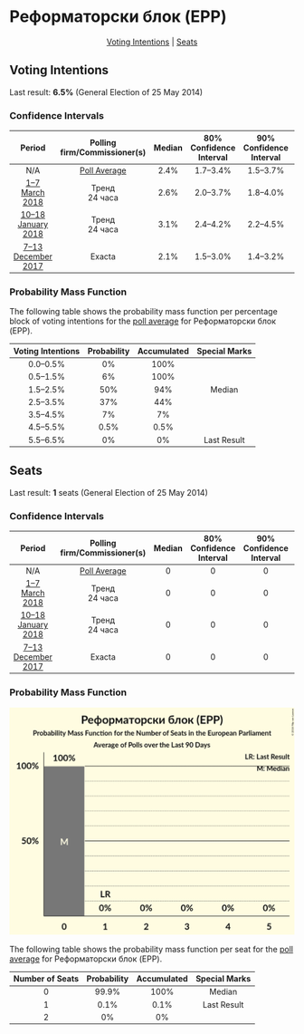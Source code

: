 # Реформаторски блок (EPP)

<p align="center"><a href="#voting-intentions">Voting Intentions</a> | <a href="#seats">Seats</a></p>

## Voting Intentions

Last result: **6.5%** (General Election of 25 May 2014)

### Confidence Intervals

| Period     | Polling firm/Commissioner(s) | Median | 80% Confidence Interval | 90% Confidence Interval | 95% Confidence Interval | 99% Confidence Interval |
|:----------:|:----------------:|:-----------:|:-----------------------:|:-----------------------:|:-----------------------:|:-----------------------:|
| N/A | [Poll Average](average.html) | 2.4% | 1.7–3.4% | 1.5–3.7% | 1.3–4.0% | 1.1–4.6% |
| [1–7 March 2018](2018-03-07-Тренд.html) | Тренд <br> 24 часа | 2.6% | 2.0–3.7% | 1.8–4.0% | 1.6–4.3% | 1.4–4.8% |
| [10–18 January 2018](2018-01-18-Тренд.html) | Тренд <br> 24 часа | 3.1% | 2.4–4.2% | 2.2–4.5% | 2.0–4.8% | 1.7–5.4% |
| [7–13 December 2017](2017-12-13-Exacta.html) | Exacta | 2.1% | 1.5–3.0% | 1.4–3.2% | 1.2–3.5% | 1.0–3.9% |

### Probability Mass Function

The following table shows the probability mass function per percentage block of voting intentions for the [poll average](average.html) for Реформаторски блок (EPP).

| Voting Intentions | Probability | Accumulated | Special Marks |
|:-----------------:|:-----------:|:-----------:|:-------------:|
| 0.0–0.5% | 0% | 100% |  |
| 0.5–1.5% | 6% | 100% |  |
| 1.5–2.5% | 50% | 94% | Median |
| 2.5–3.5% | 37% | 44% |  |
| 3.5–4.5% | 7% | 7% |  |
| 4.5–5.5% | 0.5% | 0.5% |  |
| 5.5–6.5% | 0% | 0% | Last Result |


## Seats

Last result: **1** seats (General Election of 25 May 2014)

### Confidence Intervals

| Period     | Polling firm/Commissioner(s) | Median | 80% Confidence Interval | 90% Confidence Interval | 95% Confidence Interval | 99% Confidence Interval |
|:----------:|:----------------:|:------:|:-----------------------:|:-----------------------:|:-----------------------:|:-----------------------:|
| N/A | [Poll Average](average.html) | 0 | 0 | 0 | 0 | 0 |
| [1–7 March 2018](2018-03-07-Тренд.html) | Тренд <br> 24 часа | 0 | 0 | 0 | 0 | 0 |
| [10–18 January 2018](2018-01-18-Тренд.html) | Тренд <br> 24 часа | 0 | 0 | 0 | 0 | 0–1 |
| [7–13 December 2017](2017-12-13-Exacta.html) | Exacta | 0 | 0 | 0 | 0 | 0 |

### Probability Mass Function

![Graph with seats probability mass function not yet produced](average-seats-pmf-Реформаторскиблокepp.png "Seats Probability Mass Function")

The following table shows the probability mass function per seat for the [poll average](average.html) for Реформаторски блок (EPP).

| Number of Seats | Probability | Accumulated | Special Marks |
|:---------------:|:-----------:|:-----------:|:-------------:|
| 0 | 99.9% | 100% | Median |
| 1 | 0.1% | 0.1% | Last Result |
| 2 | 0% | 0% |  |


